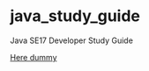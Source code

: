 # java_study_guide
Java SE17 Developer Study Guide

[Here dummy](https://github.com/ccoloradoc/java_se17_developer_study_guide/wiki)
